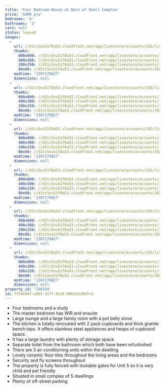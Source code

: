 ```yaml
---
title: 'Four Bedroom House at Back of Small Complex'
price: '$400 p/w'
bedrooms: '4'
bathrooms: '2'
cars: null
status: leased
images:
  -
    url: //d1tc5nu51f8a53.cloudfront.net/app/livestore/accounts/192/listings/98393/images/20131127095309-40908_8611461195_20140411053055.jpg
    thumbs:
      800x600: //d1tc5nu51f8a53.cloudfront.net/app/livestore/accounts/192/listings/98393/images/20131127095309-40908_8611461195_20140411053055_800x600.jpg
      400x300: //d1tc5nu51f8a53.cloudfront.net/app/livestore/accounts/192/listings/98393/images/20131127095309-40908_8611461195_20140411053055_400x300.jpg
      200x150: //d1tc5nu51f8a53.cloudfront.net/app/livestore/accounts/192/listings/98393/images/20131127095309-40908_8611461195_20140411053055_200x150.jpg
      80x60: //d1tc5nu51f8a53.cloudfront.net/app/livestore/accounts/192/listings/98393/images/20131127095309-40908_8611461195_20140411053055_80x60.jpg
    modtime: '1397179827'
    dimensions: null
  -
    url: //d1tc5nu51f8a53.cloudfront.net/app/livestore/accounts/192/listings/98393/images/20131127095305-76611_4462346472_20140411053054.jpg
    thumbs:
      800x600: //d1tc5nu51f8a53.cloudfront.net/app/livestore/accounts/192/listings/98393/images/20131127095305-76611_4462346472_20140411053054_800x600.jpg
      400x300: //d1tc5nu51f8a53.cloudfront.net/app/livestore/accounts/192/listings/98393/images/20131127095305-76611_4462346472_20140411053054_400x300.jpg
      200x150: //d1tc5nu51f8a53.cloudfront.net/app/livestore/accounts/192/listings/98393/images/20131127095305-76611_4462346472_20140411053054_200x150.jpg
      80x60: //d1tc5nu51f8a53.cloudfront.net/app/livestore/accounts/192/listings/98393/images/20131127095305-76611_4462346472_20140411053054_80x60.jpg
    modtime: '1397179827'
    dimensions: null
  -
    url: //d1tc5nu51f8a53.cloudfront.net/app/livestore/accounts/192/listings/98393/images/20131127095315-85271_6928414698_20140411053054.jpg
    thumbs:
      800x600: //d1tc5nu51f8a53.cloudfront.net/app/livestore/accounts/192/listings/98393/images/20131127095315-85271_6928414698_20140411053054_800x600.jpg
      400x300: //d1tc5nu51f8a53.cloudfront.net/app/livestore/accounts/192/listings/98393/images/20131127095315-85271_6928414698_20140411053054_400x300.jpg
      200x150: //d1tc5nu51f8a53.cloudfront.net/app/livestore/accounts/192/listings/98393/images/20131127095315-85271_6928414698_20140411053054_200x150.jpg
      80x60: //d1tc5nu51f8a53.cloudfront.net/app/livestore/accounts/192/listings/98393/images/20131127095315-85271_6928414698_20140411053054_80x60.jpg
    modtime: '1397179827'
    dimensions: null
  -
    url: //d1tc5nu51f8a53.cloudfront.net/app/livestore/accounts/192/listings/98393/images/20131127095312-79666_1121721090_20140411053057.jpg
    thumbs:
      800x600: //d1tc5nu51f8a53.cloudfront.net/app/livestore/accounts/192/listings/98393/images/20131127095312-79666_1121721090_20140411053057_800x600.jpg
      400x300: //d1tc5nu51f8a53.cloudfront.net/app/livestore/accounts/192/listings/98393/images/20131127095312-79666_1121721090_20140411053057_400x300.jpg
      200x150: //d1tc5nu51f8a53.cloudfront.net/app/livestore/accounts/192/listings/98393/images/20131127095312-79666_1121721090_20140411053057_200x150.jpg
      80x60: //d1tc5nu51f8a53.cloudfront.net/app/livestore/accounts/192/listings/98393/images/20131127095312-79666_1121721090_20140411053057_80x60.jpg
    modtime: '1397179827'
    dimensions: null
  -
    url: //d1tc5nu51f8a53.cloudfront.net/app/livestore/accounts/192/listings/98393/images/20131127095319-68874_8407196631_20140411053056.jpg
    thumbs:
      800x600: //d1tc5nu51f8a53.cloudfront.net/app/livestore/accounts/192/listings/98393/images/20131127095319-68874_8407196631_20140411053056_800x600.jpg
      400x300: //d1tc5nu51f8a53.cloudfront.net/app/livestore/accounts/192/listings/98393/images/20131127095319-68874_8407196631_20140411053056_400x300.jpg
      200x150: //d1tc5nu51f8a53.cloudfront.net/app/livestore/accounts/192/listings/98393/images/20131127095319-68874_8407196631_20140411053056_200x150.jpg
      80x60: //d1tc5nu51f8a53.cloudfront.net/app/livestore/accounts/192/listings/98393/images/20131127095319-68874_8407196631_20140411053056_80x60.jpg
    modtime: '1397179827'
    dimensions: null
  -
    url: //d1tc5nu51f8a53.cloudfront.net/app/livestore/accounts/192/listings/98393/images/20131127095326-84915_1446680282_20140411053057.jpg
    thumbs:
      800x600: //d1tc5nu51f8a53.cloudfront.net/app/livestore/accounts/192/listings/98393/images/20131127095326-84915_1446680282_20140411053057_800x600.jpg
      400x300: //d1tc5nu51f8a53.cloudfront.net/app/livestore/accounts/192/listings/98393/images/20131127095326-84915_1446680282_20140411053057_400x300.jpg
      200x150: //d1tc5nu51f8a53.cloudfront.net/app/livestore/accounts/192/listings/98393/images/20131127095326-84915_1446680282_20140411053057_200x150.jpg
      80x60: //d1tc5nu51f8a53.cloudfront.net/app/livestore/accounts/192/listings/98393/images/20131127095326-84915_1446680282_20140411053057_80x60.jpg
    modtime: '1397179827'
    dimensions: null
property_id: '146334'
id: f734e44f-a801-41ff-9ca5-086e2528d7ca
---
```

*  Four bedrooms and a study
*  The master bedroom has WIR and ensuite
*  Large lounge and a large family room with a pot belly stove
*  The kitchen is totally renovated with 2 pack cupboards and thick granite bench tops. It offers stainless steel appliances and heaps of cupboard space. 
*  It has a large laundry with plenty of storage space
*  Separate toilet from the bathroom which both have been refurbished
*  There are 3 air conditioning units within the dwelling
*  Lovely ceramic floor tiles throughout the living areas and the bedrooms
*  Security and fly screens throughout
*  The property is fully fenced with lockable gates for Unit 5 so it is very child and pet friendly
*  Situated in small complex of 5 dwellings
*  Plenty of off-street parking